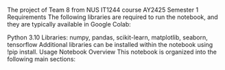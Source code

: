 The project of Team 8 from NUS IT1244 course AY2425 Semester 1
Requirements The following libraries are required to run the notebook, and they are typically available in Google Colab:

Python 3.10
Libraries: numpy, pandas, scikit-learn, matplotlib, seaborn, tensorflow Additional libraries can be installed within the notebook using !pip install. Usage
Notebook Overview This notebook is organized into the following main sections:
